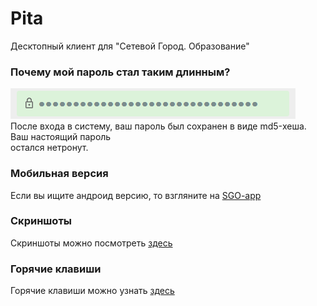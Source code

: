# Pita
Десктопный клиент для "Сетевой Город. Образование"

### Почему мой пароль стал таким длинным?
![images/LongPassword.png](images/LongPassword.png) <br>
После входа в систему, ваш пароль был сохранен в виде md5-хеша. Ваш настоящий пароль <br>
остался нетронут.

### Мобильная версия
Если вы ищите андроид версию, то взгляните на [SGO-app](https://github.com/mezhendosina/sgo-app)

### Скриншоты
Скриншоты можно посмотреть [здесь](Screenshots.md)

### Горячие клавиши
Горячие клавиши можно узнать [здесь](Hotkeys.md)